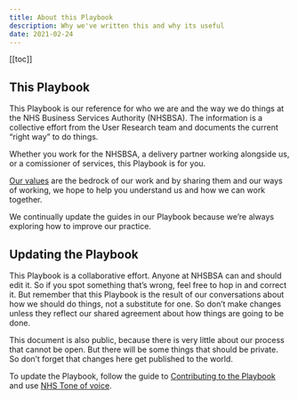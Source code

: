 ```yaml
---
title: About this Playbook
description: Why we've written this and why its useful
date: 2021-02-24
---
```

[[toc]]

## This Playbook

This Playbook is our reference for who we are and the way we do things at the NHS Business Services Authority (NHSBSA). The information is a collective effort from the User Research team and documents the current “right way” to do things.

Whether you work for the NHSBSA, a delivery partner working alongside us, or a comissioner of services, this Playbook is for you. 

[Our values](/values) are the bedrock of our work and by sharing them and our ways of working, we hope to help you understand us and how we can work together.

We continually update the guides in our Playbook because we’re always exploring how to improve our practice. 

## Updating the Playbook

This Playbook is a collaborative effort. Anyone at NHSBSA can and should edit it. So if you spot something that’s wrong, feel free to hop in and correct it.
But remember that this Playbook is the result of our conversations about how we should do things, not a substitute for one. So don’t make changes unless they reflect our shared agreement about how things are going to be done.

This document is also public, because there is very little about our process that cannot be open. But there will be some things that should be private. So don’t forget that changes here get published to the world.

To update the Playbook, follow the guide to [Contributing to the Playbook](/changing-this-document) and use [NHS Tone of voice](https://service-manual.nhs.uk/content/voice-and-tone).
